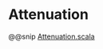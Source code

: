 # Attenuation

@@snip [Attenuation.scala](../../../../../example/src/main/scala/ocaps/example/Attenuation.scala)

